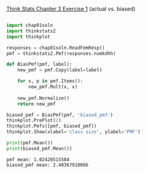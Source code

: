 [Think Stats Chapter 3 Exercise 1](http://greenteapress.com/thinkstats2/html/thinkstats2004.html#toc31) (actual vs. biased)
```python

import chap01soln
import thinkstats2
import thinkplot

responses = chap01soln.ReadFemResp()
pmf = thinkstats2.Pmf(responses.numkdhh)

def BiasPmf(pmf, label):
    new_pmf = pmf.Copy(label=label)

    for x, p in pmf.Items():
        new_pmf.Mult(x, x)
        
    new_pmf.Normalize()
    return new_pmf

biased_pmf = BiasPmf(pmf, 'biased_pmf')
thinkplot.PrePlot(2)
thinkplot.Pmfs([pmf, biased_pmf])
thinkplot.Show(xlabel='class size', ylabel='PMF')

print(pmf.Mean())
print(biased_pmf.Mean())
```
```
pmf mean: 1.02420515504
biased_pmf mean: 2.40367910066
```
